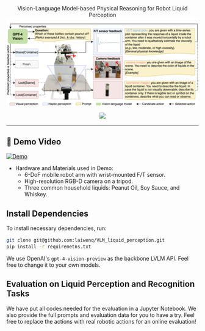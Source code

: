 <div align="center">
Vision-Language Model-based Physical Reasoning for Robot Liquid Perception
<img src="https://github.com/laiwenq/VLM_liquid_perception/blob/main/flowchart.png?raw=true" style="width:800px;"/>


![](https://img.shields.io/badge/License-Apache_2.0-green)

---
</div>

## 🎥 Demo Video

[![Demo](https://github.com/laiwenq/VLM_liquid_perception/blob/main/video_cover_img.png?raw=true)](https://youtu.be/LX4WZmvsNmw)


- Hardware and Materials used in Demo: 
   * 6-DoF mobile robot arm with wrist-mounted F/T sensor.
   * High-resolution RGB-D camera on a tripod.
   * Three common household liquids: Peanut Oil, Soy Sauce, and Whiskey.

## Install Dependencies

To install necessary dependencies, run: 

```bash
git clone git@github.com:laiwenq/VLM_liquid_perception.git
pip install -r requiremetns.txt
```

We use OpenAI's `gpt-4-vision-preview` as the backbone LVLM API. Feel free to change it to your own models. 

## Evaluation on Liquid Perception and Recognition Tasks
We have put all codes needed for the evaluation in a Jupyter Notebook. We also provide the full prompts and evaluation data for you to have a try. Feel free to replace the actions with real robotic actions for an online evaluation!
